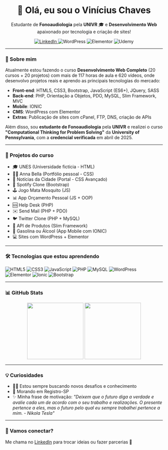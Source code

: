 <h1 align="center">👋 Olá, eu sou o Vinícius Chaves</h1>

<p align="center">
  Estudante de <strong>Fonoaudiologia</strong> pela <strong>UNIVR</strong> 🎓 e <strong>Desenvolvimento Web</strong> apaixonado por tecnologia e criação de sites!
</p>

<p align="center">
  <a href="https://www.linkedin.com/in/vin%C3%ADcius-ribeiro-chaves-06131b2a3/" target="_blank">
    <img src="https://img.shields.io/badge/LinkedIn-blue?style=for-the-badge&logo=linkedin" alt="LinkedIn" />
  </a>
  <img src="https://img.shields.io/badge/WordPress-E34F26?style=for-the-badge&logo=wordpress&logoColor=white" alt="WordPress" />
  <img src="https://img.shields.io/badge/Elementor-92003B?style=for-the-badge&logo=elementor&logoColor=white" alt="Elementor" />
  <img src="https://img.shields.io/badge/Estudando-Udemy-EC5252?style=for-the-badge&logo=udemy&logoColor=white" alt="Udemy" />
</p>

---

### 🚀 Sobre mim

Atualmente estou fazendo o curso **Desenvolvimento Web Completo** (20 cursos + 20 projetos) com mais de 117 horas de aula e 620 vídeos, onde desenvolvo projetos reais e aprendo as principais tecnologias do mercado:

- **Front-end**: HTML5, CSS3, Bootstrap, JavaScript (ES6+), JQuery, SASS
- **Back-end**: PHP, Orientação a Objetos, PDO, MySQL, Slim Framework, MVC
- **Mobile**: IONIC
- **CMS**: WordPress com Elementor
- **Extras**: Publicação de sites com cPanel, FTP, DNS, criação de APIs

Além disso, sou **estudante de Fonoaudiologia** pela **UNIVR** e realizei o curso **"Computational Thinking for Problem Solving"** da **University of Pennsylvania**, com a **credencial verificada** em abril de 2025.

---

### 💼 Projetos do curso

- 🎓 UNES (Universidade fictícia - HTML)
- 👩‍💼 Anna Bella (Portfólio pessoal - CSS)
- 📰 Notícias da Cidade (Portal - CSS Avançado)
- 📱 Spotify Clone (Bootstrap)
- 🕹️ Jogo Mata Mosquito (JS)
- 📊 App Orçamento Pessoal (JS + OOP)
- 🆘 Help Desk (PHP)
- ✉️ Send Mail (PHP + PDO)
- 🐦 Twitter Clone (PHP + MySQL)
- 🧪 API de Produtos (Slim Framework)
- 🧠 Gasolina ou Álcool (App Mobile com IONIC)
- 💻 Sites com WordPress + Elementor

---

### 🛠️ Tecnologias que estou aprendendo

![HTML5](https://img.shields.io/badge/HTML5-E34F26?style=flat&logo=html5&logoColor=white)
![CSS3](https://img.shields.io/badge/CSS3-1572B6?style=flat&logo=css3&logoColor=white)
![JavaScript](https://img.shields.io/badge/JavaScript-F7DF1E?style=flat&logo=javascript&logoColor=black)
![PHP](https://img.shields.io/badge/PHP-777BB4?style=flat&logo=php&logoColor=white)
![MySQL](https://img.shields.io/badge/MySQL-4479A1?style=flat&logo=mysql&logoColor=white)
![WordPress](https://img.shields.io/badge/WordPress-21759B?style=flat&logo=wordpress&logoColor=white)
![Elementor](https://img.shields.io/badge/Elementor-92003B?style=flat&logo=elementor&logoColor=white)
![Ionic](https://img.shields.io/badge/Ionic-3880FF?style=flat&logo=ionic&logoColor=white)
![Bootstrap](https://img.shields.io/badge/Bootstrap-563D7C?style=flat&logo=bootstrap&logoColor=white)

---

### 📊 GitHub Stats

<p align="center">
  <img height="180em" src="https://github-readme-stats.vercel.app/api?username=vinichaves&show_icons=true&theme=dracula" />
  <img height="180em" src="https://github-readme-stats.vercel.app/api/top-langs/?username=vinichaves&layout=compact&theme=dracula" />
</p>

---

### 💡 Curiosidades

- 👨‍💻 Estou sempre buscando novos desafios e conhecimento
- 📍 Morando em Registro-SP
- ✨ Minha frase de motivação: *"Deixem que o futuro diga a verdade e avalie cada um de acordo com o seu trabalho e realizações. O presente pertence a eles, mas o futuro pelo qual eu sempre trabalhei pertence a mim. - Nikola Tesla"*

---

### 🤝 Vamos conectar?

Me chama no [LinkedIn](https://www.linkedin.com/in/vin%C3%ADcius-ribeiro-chaves-06131b2a3/) para trocar ideias ou fazer parcerias 👋
